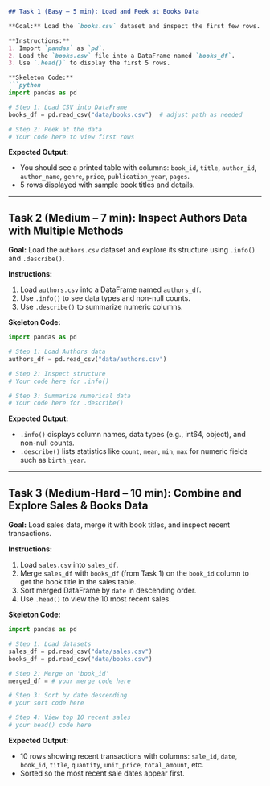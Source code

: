 ```markdown
## Task 1 (Easy – 5 min): Load and Peek at Books Data

**Goal:** Load the `books.csv` dataset and inspect the first few rows.

**Instructions:**
1. Import `pandas` as `pd`.
2. Load the `books.csv` file into a DataFrame named `books_df`.
3. Use `.head()` to display the first 5 rows.

**Skeleton Code:**
```python
import pandas as pd

# Step 1: Load CSV into DataFrame
books_df = pd.read_csv("data/books.csv")  # adjust path as needed

# Step 2: Peek at the data
# Your code here to view first rows
```

**Expected Output:**
- You should see a printed table with columns: `book_id`, `title`, `author_id`, `author_name`, `genre`, `price`, `publication_year`, `pages`.
- 5 rows displayed with sample book titles and details.

---

## Task 2 (Medium – 7 min): Inspect Authors Data with Multiple Methods

**Goal:** Load the `authors.csv` dataset and explore its structure using `.info()` and `.describe()`.

**Instructions:**
1. Load `authors.csv` into a DataFrame named `authors_df`.
2. Use `.info()` to see data types and non-null counts.
3. Use `.describe()` to summarize numeric columns.

**Skeleton Code:**
```python
import pandas as pd

# Step 1: Load Authors data
authors_df = pd.read_csv("data/authors.csv")

# Step 2: Inspect structure
# Your code here for .info()

# Step 3: Summarize numerical data
# Your code here for .describe()
```

**Expected Output:**
- `.info()` displays column names, data types (e.g., int64, object), and non-null counts.
- `.describe()` lists statistics like `count`, `mean`, `min`, `max` for numeric fields such as `birth_year`.

---

## Task 3 (Medium-Hard – 10 min): Combine and Explore Sales & Books Data

**Goal:** Load sales data, merge it with book titles, and inspect recent transactions.

**Instructions:**
1. Load `sales.csv` into `sales_df`.
2. Merge `sales_df` with `books_df` (from Task 1) on the `book_id` column to get the book title in the sales table.
3. Sort merged DataFrame by `date` in descending order.
4. Use `.head()` to view the 10 most recent sales.

**Skeleton Code:**
```python
import pandas as pd

# Step 1: Load datasets
sales_df = pd.read_csv("data/sales.csv")
books_df = pd.read_csv("data/books.csv")

# Step 2: Merge on 'book_id'
merged_df = # your merge code here

# Step 3: Sort by date descending
# your sort code here

# Step 4: View top 10 recent sales
# your head() code here
```

**Expected Output:**
- 10 rows showing recent transactions with columns: `sale_id`, `date`, `book_id`, `title`, `quantity`, `unit_price`, `total_amount`, etc.
- Sorted so the most recent sale dates appear first.
```